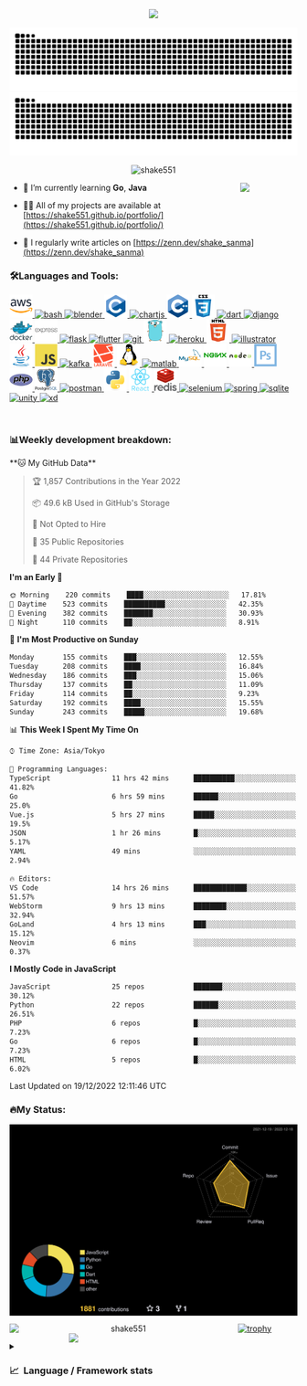 <p align="center"><img src="https://capsule-render.vercel.app/api?type=waving&color=gradient&height=300&section=header&text=Hi%20I'm%20shake&fontSize=90&animation=fadeIn&fontAlignY=38&desc=Welcome%20To%20Shake's%20GitHub%20Profile%20&descAlignY=51&descAlign=62"></p>

<p align="center">
  <img src="https://raw.githubusercontent.com/shake551/shake551/output/github-contribution-grid-snake-dark.svg#gh-dark-mode-only" />
  <img src="https://raw.githubusercontent.com/shake551/shake551/output/github-contribution-grid-snake.svg#gh-light-mode-only" />
</p>


<p align="center">
  <img src="https://komarev.com/ghpvc/?username=shake551&label=Profile%20views&color=0e75b6&style=flat" alt="shake551" />
</p>

<img src="https://media.giphy.com/media/hvRJCLFzcasrR4ia7z/giphy.gif" width="100" align="right">

- 🌱 I’m currently learning **Go**, **Java**

- 👨‍💻 All of my projects are available at [https://shake551.github.io/portfolio/](https://shake551.github.io/portfolio/)

- 📝 I regularly write articles on [https://zenn.dev/shake_sanma](https://zenn.dev/shake_sanma)


<h3 align="left">🛠️Languages and Tools:</h3>
<p align="left"> <a href="https://aws.amazon.com" target="_blank" rel="noreferrer"> <img src="https://raw.githubusercontent.com/devicons/devicon/master/icons/amazonwebservices/amazonwebservices-original-wordmark.svg" alt="aws" width="40" height="40"/> </a> <a href="https://www.gnu.org/software/bash/" target="_blank" rel="noreferrer"> <img src="https://www.vectorlogo.zone/logos/gnu_bash/gnu_bash-icon.svg" alt="bash" width="40" height="40"/> </a> <a href="https://www.blender.org/" target="_blank" rel="noreferrer"> <img src="https://download.blender.org/branding/community/blender_community_badge_white.svg" alt="blender" width="40" height="40"/> </a> <a href="https://www.cprogramming.com/" target="_blank" rel="noreferrer"> <img src="https://raw.githubusercontent.com/devicons/devicon/master/icons/c/c-original.svg" alt="c" width="40" height="40"/> </a> <a href="https://www.chartjs.org" target="_blank" rel="noreferrer"> <img src="https://www.chartjs.org/media/logo-title.svg" alt="chartjs" width="40" height="40"/> </a> <a href="https://www.w3schools.com/cpp/" target="_blank" rel="noreferrer"> <img src="https://raw.githubusercontent.com/devicons/devicon/master/icons/cplusplus/cplusplus-original.svg" alt="cplusplus" width="40" height="40"/> </a> <a href="https://www.w3schools.com/css/" target="_blank" rel="noreferrer"> <img src="https://raw.githubusercontent.com/devicons/devicon/master/icons/css3/css3-original-wordmark.svg" alt="css3" width="40" height="40"/> </a> <a href="https://dart.dev" target="_blank" rel="noreferrer"> <img src="https://www.vectorlogo.zone/logos/dartlang/dartlang-icon.svg" alt="dart" width="40" height="40"/> </a> <a href="https://www.djangoproject.com/" target="_blank" rel="noreferrer"> <img src="https://cdn.worldvectorlogo.com/logos/django.svg" alt="django" width="40" height="40"/> </a> <a href="https://www.docker.com/" target="_blank" rel="noreferrer"> <img src="https://raw.githubusercontent.com/devicons/devicon/master/icons/docker/docker-original-wordmark.svg" alt="docker" width="40" height="40"/> </a> <a href="https://expressjs.com" target="_blank" rel="noreferrer"> <img src="https://raw.githubusercontent.com/devicons/devicon/master/icons/express/express-original-wordmark.svg" alt="express" width="40" height="40"/> </a> <a href="https://flask.palletsprojects.com/" target="_blank" rel="noreferrer"> <img src="https://www.vectorlogo.zone/logos/pocoo_flask/pocoo_flask-icon.svg" alt="flask" width="40" height="40"/> </a> <a href="https://flutter.dev" target="_blank" rel="noreferrer"> <img src="https://www.vectorlogo.zone/logos/flutterio/flutterio-icon.svg" alt="flutter" width="40" height="40"/> </a> <a href="https://git-scm.com/" target="_blank" rel="noreferrer"> <img src="https://www.vectorlogo.zone/logos/git-scm/git-scm-icon.svg" alt="git" width="40" height="40"/> </a> <a href="https://golang.org" target="_blank" rel="noreferrer"> <img src="https://raw.githubusercontent.com/devicons/devicon/master/icons/go/go-original.svg" alt="go" width="40" height="40"/> </a> <a href="https://heroku.com" target="_blank" rel="noreferrer"> <img src="https://www.vectorlogo.zone/logos/heroku/heroku-icon.svg" alt="heroku" width="40" height="40"/> </a> <a href="https://www.w3.org/html/" target="_blank" rel="noreferrer"> <img src="https://raw.githubusercontent.com/devicons/devicon/master/icons/html5/html5-original-wordmark.svg" alt="html5" width="40" height="40"/> </a> <a href="https://www.adobe.com/in/products/illustrator.html" target="_blank" rel="noreferrer"> <img src="https://www.vectorlogo.zone/logos/adobe_illustrator/adobe_illustrator-icon.svg" alt="illustrator" width="40" height="40"/> </a> <a href="https://www.java.com" target="_blank" rel="noreferrer"> <img src="https://raw.githubusercontent.com/devicons/devicon/master/icons/java/java-original.svg" alt="java" width="40" height="40"/> </a> <a href="https://developer.mozilla.org/en-US/docs/Web/JavaScript" target="_blank" rel="noreferrer"> <img src="https://raw.githubusercontent.com/devicons/devicon/master/icons/javascript/javascript-original.svg" alt="javascript" width="40" height="40"/> </a> <a href="https://kafka.apache.org/" target="_blank" rel="noreferrer"> <img src="https://www.vectorlogo.zone/logos/apache_kafka/apache_kafka-icon.svg" alt="kafka" width="40" height="40"/> </a> <a href="https://laravel.com/" target="_blank" rel="noreferrer"> <img src="https://raw.githubusercontent.com/devicons/devicon/master/icons/laravel/laravel-plain-wordmark.svg" alt="laravel" width="40" height="40"/> </a> <a href="https://www.linux.org/" target="_blank" rel="noreferrer"> <img src="https://raw.githubusercontent.com/devicons/devicon/master/icons/linux/linux-original.svg" alt="linux" width="40" height="40"/> </a> <a href="https://www.mathworks.com/" target="_blank" rel="noreferrer"> <img src="https://upload.wikimedia.org/wikipedia/commons/2/21/Matlab_Logo.png" alt="matlab" width="40" height="40"/> </a> <a href="https://www.mysql.com/" target="_blank" rel="noreferrer"> <img src="https://raw.githubusercontent.com/devicons/devicon/master/icons/mysql/mysql-original-wordmark.svg" alt="mysql" width="40" height="40"/> </a> <a href="https://www.nginx.com" target="_blank" rel="noreferrer"> <img src="https://raw.githubusercontent.com/devicons/devicon/master/icons/nginx/nginx-original.svg" alt="nginx" width="40" height="40"/> </a> <a href="https://nodejs.org" target="_blank" rel="noreferrer"> <img src="https://raw.githubusercontent.com/devicons/devicon/master/icons/nodejs/nodejs-original-wordmark.svg" alt="nodejs" width="40" height="40"/> </a> <a href="https://www.photoshop.com/en" target="_blank" rel="noreferrer"> <img src="https://raw.githubusercontent.com/devicons/devicon/master/icons/photoshop/photoshop-line.svg" alt="photoshop" width="40" height="40"/> </a> <a href="https://www.php.net" target="_blank" rel="noreferrer"> <img src="https://raw.githubusercontent.com/devicons/devicon/master/icons/php/php-original.svg" alt="php" width="40" height="40"/> </a> <a href="https://www.postgresql.org" target="_blank" rel="noreferrer"> <img src="https://raw.githubusercontent.com/devicons/devicon/master/icons/postgresql/postgresql-original-wordmark.svg" alt="postgresql" width="40" height="40"/> </a> <a href="https://postman.com" target="_blank" rel="noreferrer"> <img src="https://www.vectorlogo.zone/logos/getpostman/getpostman-icon.svg" alt="postman" width="40" height="40"/> </a> <a href="https://www.python.org" target="_blank" rel="noreferrer"> <img src="https://raw.githubusercontent.com/devicons/devicon/master/icons/python/python-original.svg" alt="python" width="40" height="40"/> </a> <a href="https://reactjs.org/" target="_blank" rel="noreferrer"> <img src="https://raw.githubusercontent.com/devicons/devicon/master/icons/react/react-original-wordmark.svg" alt="react" width="40" height="40"/> </a> <a href="https://redis.io" target="_blank" rel="noreferrer"> <img src="https://raw.githubusercontent.com/devicons/devicon/master/icons/redis/redis-original-wordmark.svg" alt="redis" width="40" height="40"/> </a> <a href="https://www.selenium.dev" target="_blank" rel="noreferrer"> <img src="https://raw.githubusercontent.com/detain/svg-logos/780f25886640cef088af994181646db2f6b1a3f8/svg/selenium-logo.svg" alt="selenium" width="40" height="40"/> </a> <a href="https://spring.io/" target="_blank" rel="noreferrer"> <img src="https://www.vectorlogo.zone/logos/springio/springio-icon.svg" alt="spring" width="40" height="40"/> </a> <a href="https://www.sqlite.org/" target="_blank" rel="noreferrer"> <img src="https://www.vectorlogo.zone/logos/sqlite/sqlite-icon.svg" alt="sqlite" width="40" height="40"/> </a> <a href="https://unity.com/" target="_blank" rel="noreferrer"> <img src="https://www.vectorlogo.zone/logos/unity3d/unity3d-icon.svg" alt="unity" width="40" height="40"/> </a> <a href="https://www.adobe.com/products/xd.html" target="_blank" rel="noreferrer"> <img src="https://cdn.worldvectorlogo.com/logos/adobe-xd.svg" alt="xd" width="40" height="40"/> </a> </p>

<br>

<h3 align="left">📊Weekly development breakdown:</h3>
<!--START_SECTION:waka-->
**🐱 My GitHub Data** 

> 🏆 1,857 Contributions in the Year 2022
 > 
> 📦 49.6 kB Used in GitHub's Storage 
 > 
> 🚫 Not Opted to Hire
 > 
> 📜 35 Public Repositories 
 > 
> 🔑 44 Private Repositories  
 > 
**I'm an Early 🐤** 

```text
🌞 Morning    220 commits    ████░░░░░░░░░░░░░░░░░░░░░   17.81% 
🌆 Daytime    523 commits    ██████████░░░░░░░░░░░░░░░   42.35% 
🌃 Evening    382 commits    ███████░░░░░░░░░░░░░░░░░░   30.93% 
🌙 Night      110 commits    ██░░░░░░░░░░░░░░░░░░░░░░░   8.91%

```
📅 **I'm Most Productive on Sunday** 

```text
Monday       155 commits    ███░░░░░░░░░░░░░░░░░░░░░░   12.55% 
Tuesday      208 commits    ████░░░░░░░░░░░░░░░░░░░░░   16.84% 
Wednesday    186 commits    ███░░░░░░░░░░░░░░░░░░░░░░   15.06% 
Thursday     137 commits    ██░░░░░░░░░░░░░░░░░░░░░░░   11.09% 
Friday       114 commits    ██░░░░░░░░░░░░░░░░░░░░░░░   9.23% 
Saturday     192 commits    ████░░░░░░░░░░░░░░░░░░░░░   15.55% 
Sunday       243 commits    █████░░░░░░░░░░░░░░░░░░░░   19.68%

```


📊 **This Week I Spent My Time On** 

```text
⌚︎ Time Zone: Asia/Tokyo

💬 Programming Languages: 
TypeScript               11 hrs 42 mins      ██████████░░░░░░░░░░░░░░░   41.82% 
Go                       6 hrs 59 mins       ██████░░░░░░░░░░░░░░░░░░░   25.0% 
Vue.js                   5 hrs 27 mins       █████░░░░░░░░░░░░░░░░░░░░   19.5% 
JSON                     1 hr 26 mins        █░░░░░░░░░░░░░░░░░░░░░░░░   5.17% 
YAML                     49 mins             ░░░░░░░░░░░░░░░░░░░░░░░░░   2.94%

🔥 Editors: 
VS Code                  14 hrs 26 mins      █████████████░░░░░░░░░░░░   51.57% 
WebStorm                 9 hrs 13 mins       ████████░░░░░░░░░░░░░░░░░   32.94% 
GoLand                   4 hrs 13 mins       ███░░░░░░░░░░░░░░░░░░░░░░   15.12% 
Neovim                   6 mins              ░░░░░░░░░░░░░░░░░░░░░░░░░   0.37%

```

**I Mostly Code in JavaScript** 

```text
JavaScript               25 repos            ███████░░░░░░░░░░░░░░░░░░   30.12% 
Python                   22 repos            ██████░░░░░░░░░░░░░░░░░░░   26.51% 
PHP                      6 repos             █░░░░░░░░░░░░░░░░░░░░░░░░   7.23% 
Go                       6 repos             █░░░░░░░░░░░░░░░░░░░░░░░░   7.23% 
HTML                     5 repos             █░░░░░░░░░░░░░░░░░░░░░░░░   6.02%

```



 Last Updated on 19/12/2022 12:11:46 UTC
<!--END_SECTION:waka-->


<h3 align="left">🔥My Status:</h3>

<p align="center">
  <img src="./profile-3d-contrib/profile-night-rainbow.svg" align="center" width="550">
</p>
  
<p align="center">
<img src="https://github-readme-streak-stats.herokuapp.com/?user=shake551&theme=highcontrast" alt="shake551" align="left" width="400">
<img src="https://github-readme-stats.vercel.app/api?username=shake551&count_private=true&show_icons=true&theme=highcontrast" align="right" width="400">
</p>

[![trophy](https://github-profile-trophy.vercel.app/?username=shake551&theme=darkhub&column=8)](https://github.com/ryo-ma/github-profile-trophy)

<details>
  <summary><h3>📈&nbsp;&nbsp;Language&nbsp;/&nbsp;Framework stats</h3></summary>
  <br/>
  <a href='https://profile.codersrank.io/user/shake551/'>
    <img src='http://cr-skills-chart-widget.azurewebsites.net/api/api?username=shake551' width="800">
  </a>

</details>
